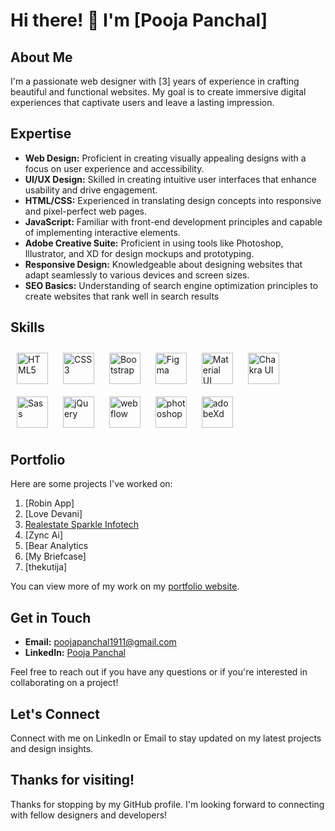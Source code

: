 # Hi there! 👋 I'm [Pooja Panchal]

## About Me
I'm a passionate web designer with [3] years of experience in crafting beautiful and functional websites. My goal is to create immersive digital experiences that captivate users and leave a lasting impression.

## Expertise
- **Web Design:** Proficient in creating visually appealing designs with a focus on user experience and accessibility.
- **UI/UX Design:** Skilled in creating intuitive user interfaces that enhance usability and drive engagement.
- **HTML/CSS:** Experienced in translating design concepts into responsive and pixel-perfect web pages.
- **JavaScript:** Familiar with front-end development principles and capable of implementing interactive elements.
- **Adobe Creative Suite:** Proficient in using tools like Photoshop, Illustrator, and XD for design mockups and prototyping.
- **Responsive Design:** Knowledgeable about designing websites that adapt seamlessly to various devices and screen sizes.
- **SEO Basics:** Understanding of search engine optimization principles to create websites that rank well in search results


## Skills  
<div align="left">
<a href="https://en.wikipedia.org/wiki/HTML5" target="_blank"><img style="margin: 10px" src="https://profilinator.rishav.dev/skills-assets/html5-original-wordmark.svg" alt="HTML5" height="50" /></a>  
<a href="https://www.w3schools.com/css/" target="_blank"><img style="margin: 10px" src="https://profilinator.rishav.dev/skills-assets/css3-original-wordmark.svg" alt="CSS3" height="50" /></a>  
<a href="https://getbootstrap.com/docs/3.4/javascript/" target="_blank"><img style="margin: 10px" src="https://profilinator.rishav.dev/skills-assets/bootstrap-plain.svg" alt="Bootstrap" height="50" /></a>
<a href="https://www.figma.com/" target="_blank"><img style="margin: 10px" src="https://profilinator.rishav.dev/skills-assets/figma-icon.svg" alt="Figma" height="50" /></a>
<a href="https://mui.com/" target="_blank"><img style="margin: 10px" src="https://profilinator.rishav.dev/skills-assets/mui.png" alt="Material UI" height="50" /></a>
<a href="https://chakra-ui.com/" target="_blank"><img style="margin: 10px" src="https://profilinator.rishav.dev/skills-assets/chakraui.png" alt="Chakra UI" height="50" /></a> 
<a href="https://sass-lang.com/" target="_blank"><img style="margin: 10px" src="https://profilinator.rishav.dev/skills-assets/sass-original.svg" alt="Sass" height="50" /></a>
<a href="https://jquery.com/" target="_blank"><img style="margin: 10px" src="https://profilinator.rishav.dev/skills-assets/jquery.png" alt="jQuery" height="50" /></a>  
<a href="https://webflow.com/" target="_blank"><img style="margin: 10px" src="https://assets-global.website-files.com/5d3e265ac89f6a3e64292efc/5d55951e4de4fb4722554d96_default_favicon.png" alt="webflow" height="50" /></a>  
<a href="https://www.adobe.com/in/products/photoshop.html" target="_blank"><img style="margin: 10px" src="https://upload.wikimedia.org/wikipedia/commons/a/af/Adobe_Photoshop_CC_icon.svg" alt="photoshop" height="50" /></a>  
<a href="https://helpx.adobe.com/in/support/xd.html" target="_blank"><img style="margin: 10px" src="https://upload.wikimedia.org/wikipedia/commons/c/c2/Adobe_XD_CC_icon.svg" alt="adobeXd" height="50" /></a>  
</div>

## Portfolio
Here are some projects I've worked on:

1. [Robin App] 
2. [Love Devani]
3. [Realestate Sparkle Infotech](https://realestate.sparkleinfotech.com/)
4. [Zync Ai] 
5. [Bear Analytics
6. [My Briefcase]
7.  [thekutija]

 You can view more of my work on my [portfolio website](https://poojapanchal1931.vercel.app/). 

## Get in Touch
- **Email:** poojapanchal1911@gmail.com
- **LinkedIn:** [Pooja Panchal](https://in.linkedin.com/in/pooja-panchal-616b55272)

Feel free to reach out if you have any questions or if you're interested in collaborating on a project!

## Let's Connect
Connect with me on LinkedIn or Email to stay updated on my latest projects and design insights.

## Thanks for visiting!
Thanks for stopping by my GitHub profile. I'm looking forward to connecting with fellow designers and developers!


